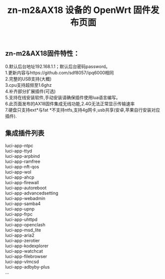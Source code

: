 <div align="center">
  <h1 align="center">
     zn-m2&AX18 设备的 OpenWrt 固件发布页面
  </h1>
</div>
<br>

## zn-m2&AX18固件特性：  
0.默认后台地址192.168.1.1；默认后台密码password。  
1.更新内容与https://github.com/sdf8057/ipq6000相同  
2.完整的USB支持(大概)  
3.cpu支持超频至1.6ghz  
4.补齐部分扩展插件(可选)  
5.支持在线安装软件,手动安装请确保插件使用lua语言编写。  
6.此页面发布的AX18固件集成无线功能,2.4G无法正常显示传输速率  
7.硬盘只支持ext*与fat *不支持ntfs,支持4g网卡,usb共享(安卓,苹果自行安装对应插件).  

## 集成插件列表  
luci-app-ntpc  
luci-app-ttyd  
luci-app-arpbind  
luci-app-ramfree  
luci-app-nft-qos  
luci-app-wol  
luci-app-ahcp  
luci-app-firewall  
luci-app-autoreboot  
luci-app-advancedsetting  
luci-app-webadmin  
luci-app-samba4  
luci-app-upnp  
luci-app-frpc  
luci-app-uhttpd  
luci-app-openclash  
luci-app-msd_lite  
luci-app-aria2  
luci-app-zerotier  
luci-app-kodexplorer  
luci-app-watchcat  
luci-app-filebrowser  
luci-app-vlmcsd  
luci-app-adbyby-plus  
...  
